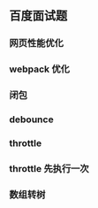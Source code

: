 ## 百度面试题

### 网页性能优化

### webpack 优化

### 闭包

### debounce

### throttle

### throttle 先执行一次

### 数组转树
